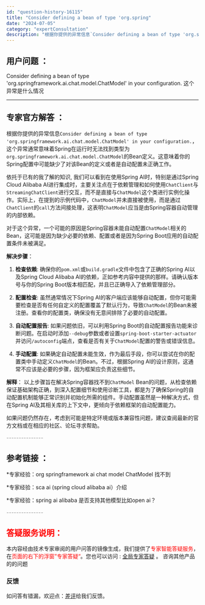 ```yaml
---
id: "question-history-16115"
title: "Consider defining a bean of type 'org.spring"
date: "2024-07-05"
category: "expertConsultation"
description: "根据你提供的异常信息`Consider defining a bean of type 'org.springframework.ai.chat.model.ChatModel' in your configuration.`，这个异常通常意味着Spring在运行时无法找到类型为`org.sprin"
---
```


## 用户问题 ： 
 Consider defining a bean of type 'org.springframework.ai.chat.model.ChatModel' in your configuration. 这个异常是什么情况  

---------------
## 专家官方解答 ：

根据你提供的异常信息`Consider defining a bean of type 'org.springframework.ai.chat.model.ChatModel' in your configuration.`，这个异常通常意味着Spring在运行时无法找到类型为`org.springframework.ai.chat.model.ChatModel`的Bean定义。这意味着你的Spring配置中可能缺少了对该Bean的定义或者是自动配置未正确工作。

依托于已有的我了解的知识, 我们可以看到在使用Spring AI时，特别是通过Spring Cloud Alibaba AI进行集成时，主要关注点在于依赖管理和如何使用`ChatClient`与`StreamingChatClient`进行交互，而不是直接与`ChatModel`这个类进行实例化操作。实际上，在提到的示例代码中，`ChatModel`并未直接被使用，而是通过`ChatClient`的`call`方法间接处理，这表明`ChatModel`应当是由Spring容器自动管理的内部依赖。

对于这个异常，一个可能的原因是Spring容器未能自动配置`ChatModel`相关的Bean，这可能是因为缺少必要的依赖、配置或者是因为Spring Boot应用的自动配置条件未被满足。

**解决步骤**：

1. **检查依赖**: 确保你的`pom.xml`或`build.gradle`文件中包含了正确的Spring AI以及Spring Cloud Alibaba AI的依赖，正如参考内容中提供的那样。请确认版本号与你的Spring Boot版本相匹配，并且已正确导入了依赖管理部分。

2. **配置检查**: 虽然通常情况下Spring AI的客户端应该能够自动配置，但你可能需要检查是否有任何自定义的配置覆盖了默认行为，导致`ChatModel`的Bean未被注册。查看你的配置类，确保没有无意间排除了必要的自动配置。

3. **自动配置报告**: 如果问题依旧，可以利用Spring Boot的自动配置报告功能来诊断问题。在启动时添加`--debug`参数或者设置`spring-boot-starter-actuator`并访问`/autoconfig`端点，查看是否有关于`ChatModel`配置的警告或错误信息。

4. **手动配置**: 如果确定自动配置未能生效，作为最后手段，你可以尝试在你的配置类中手动定义`ChatModel`的Bean。不过，根据Spring AI的设计原则，这通常不应该是必要的步骤，因为框架应负责这些细节。

**解释**：
以上步骤旨在解决Spring容器找不到`ChatModel` Bean的问题，从检查依赖保证基础架构正确，到深入配置细节和使用诊断工具，都是为了确保Spring的自动配置机制能够正常识别并初始化所需的组件。手动配置虽然是一种解决方式，但在Spring AI及其相关库的上下文中，更倾向于依赖框架的自动配置能力。

如果问题仍然存在，考虑到可能是特定环境或版本兼容性问题，建议查阅最新的官方文档或在相应的社区、论坛寻求帮助。


<font color="#949494">---------------</font> 


## 参考链接 ：

*专家经验：org springframework ai chat model ChatModel 找不到 
 
 *专家经验：sca ai (spring cloud alibaba ai）介绍 
 
 *专家经验：spring ai alibaba 是否支持其他模型比如open ai？ 


 <font color="#949494">---------------</font> 
 


## <font color="#FF0000">答疑服务说明：</font> 

本内容经由技术专家审阅的用户问答的镜像生成，我们提供了<font color="#FF0000">专家智能答疑服务</font>，在<font color="#FF0000">页面的右下的浮窗”专家答疑“</font>。您也可以访问 : [全局专家答疑](https://answer.opensource.alibaba.com/docs/intro) 。 咨询其他产品的的问题

### 反馈
如问答有错漏，欢迎点：[差评](https://ai.nacos.io/user/feedbackByEnhancerGradePOJOID?enhancerGradePOJOId=16137)给我们反馈。
